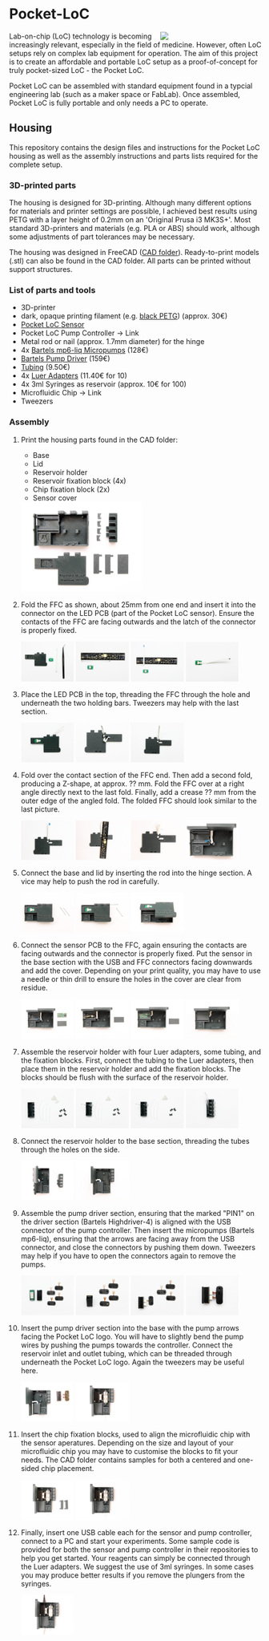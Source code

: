 # Pocket-LoC
<img align = "right" src="https://user-images.githubusercontent.com/42568983/202521498-0bb95a05-1dd4-4db9-ad12-fc51b9aba1ed.jpg" width="40%" /> 
Lab-on-chip (LoC) technology is becoming increasingly relevant, especially in the field of medicine. However, often LoC setups rely on complex lab equipment for operation. The aim of this project is to create an affordable and portable LoC setup as a proof-of-concept for truly pocket-sized LoC - the Pocket LoC.

Pocket LoC can be assembled with standard equipment found in a typcial engineering lab (such as a maker space or FabLab). Once assembled, Pocket LoC is fully portable and only needs a PC to operate.

## Housing
This repository contains the design files and instructions for the Pocket LoC housing as well as the assembly instructions and parts lists required for the complete setup.

### 3D-printed parts
The housing is designed for 3D-printing. Although many different options for materials and printer settings are possible, I achieved best results using PETG with a layer height of 0.2mm on an 'Original Prusa i3 MK3S+'. Most standard 3D-printers and materials (e.g. PLA or ABS) should work, although some adjustments of part tolerances may be necessary.

The housing was designed in FreeCAD ([CAD folder](https://github.com/Pocket-LoC/Housing/tree/main/CAD)). Ready-to-print models (.stl) can also be found in the CAD folder. All parts can be printed without support structures.

### List of parts and tools
- 3D-printer
- dark, opaque printing filament (e.g. [black PETG](https://www.prusa3d.com/product/prusament-petg-jet-black-1kg/)) (approx. 30€)
- [Pocket LoC Sensor](https://github.com/Pocket-LoC/Sensor)
- Pocket LoC Pump Controller -> Link
- Metal rod or nail (approx. 1.7mm diameter) for the hinge
- 4x [Bartels mp6-liq Micropumps](https://darwin-microfluidics.com/collections/piezo-pumps/products/bartels-mp6-micropump) (128€)
- [Bartels Pump Driver](https://darwin-microfluidics.com/collections/piezo-pumps/products/mp-highdriver4-pump-driver) (159€)
- [Tubing](https://darwin-microfluidics.com/collections/silicone-tygon-tubing/products/mp-t-1-3-mm-tygon-tubing-for-bartels-micropumps) (9.50€)
- 4x [Luer Adapters](https://darwin-microfluidics.com/collections/luer-fittings/products/barbed-to-female-luer-adapter-for-1-16-1-8-and-3-32-id-soft-walled-tubing-pack-of-10?variant=32430390018184) (11.40€ for 10)
- 4x 3ml Syringes as reservoir (approx. 10€ for 100)
- Microfluidic Chip -> Link
- Tweezers

### Assembly
1.  Print the housing parts found in the CAD folder:
      - Base
      - Lid
      - Reservoir holder
      - Reservoir fixation block (4x)
      - Chip fixation block (2x)
      - Sensor cover
      
      <img src="https://github.com/Pocket-LoC/Housing/blob/main/Photos/00%20all%20components.jpg" width="50%"/>
   
2. Fold the FFC as shown, about 25mm from one end and insert it into the connector on the LED PCB (part of the Pocket LoC sensor). Ensure the contacts of the FFC are facing outwards and the latch of the connector is properly fixed.

      <p float="left">
        <img src="https://github.com/Pocket-LoC/Housing/blob/main/Photos/10%20top%20components.jpg" width="22%" />
        <img src="https://github.com/Pocket-LoC/Housing/blob/main/Photos/11%20top%20assembly.jpg" width="22%" /> 
        <img src="https://github.com/Pocket-LoC/Housing/blob/main/Photos/12%20top%20assembly.jpg" width="22%" />
        <img src="https://github.com/Pocket-LoC/Housing/blob/main/Photos/13%20top%20assembly.jpg" width="22%" />
      </p>

3. Place the LED PCB in the top, threading the FFC through the hole and underneath the two holding bars. Tweezers may help with the last section.
      <p float="left">
        <img src="https://github.com/Pocket-LoC/Housing/blob/main/Photos/14%20top%20assembly.jpg" width="22%" />
        <img src="https://github.com/Pocket-LoC/Housing/blob/main/Photos/15%20top%20assembly.jpg" width="22%" /> 
        <img src="https://github.com/Pocket-LoC/Housing/blob/main/Photos/16%20top%20assembly.jpg" width="22%" />
      </p>

4. Fold over the contact section of the FFC end. Then add a second fold, producing a Z-shape, at approx. ?? mm. Fold the FFC over at a right angle directly next to the last fold. Finally, add a crease ?? mm from the outer edge of the angled fold. The folded FFC should look similar to the last picture.

      <p float="left">
        <img src="https://github.com/Pocket-LoC/Housing/blob/main/Photos/17%20top%20assembly.jpg" width="22%" />
        <img src="https://github.com/Pocket-LoC/Housing/blob/main/Photos/18%20top%20assembly.jpg" width="22%" /> 
        <img src="https://github.com/Pocket-LoC/Housing/blob/main/Photos/19%20top%20assembly.jpg" width="22%" />
        <img src="https://github.com/Pocket-LoC/Housing/blob/main/Photos/19b%20top%20assembly.jpg" width="22%" />
      </p>

5. Connect the base and lid by inserting the rod into the hinge section. A vice may help to push the rod in carefully.

      <p float="left">
        <img src="https://github.com/Pocket-LoC/Housing/blob/main/Photos/20%20hinge%20components.jpg" width="22%" />
        <img src="https://github.com/Pocket-LoC/Housing/blob/main/Photos/21%20hinge%20assembly.jpg" width="22%" /> 
        <img src="https://github.com/Pocket-LoC/Housing/blob/main/Photos/22%20hinge%20assembled.jpg" width="22%" />
      </p>

6. Connect the sensor PCB to the FFC, again ensuring the contacts are facing outwards and the connector is properly fixed. Put the sensor in the base section with the USB and FFC connectors facing downwards and add the cover. Depending on your print quality, you may have to use a needle or thin drill to ensure the holes in the cover are clear from residue.

      <p float="left">
        <img src="https://github.com/Pocket-LoC/Housing/blob/main/Photos/30%20sensor%20components.jpg" width="22%" />
        <img src="https://github.com/Pocket-LoC/Housing/blob/main/Photos/31%20sensor%20connect.jpg" width="22%" /> 
        <img src="https://github.com/Pocket-LoC/Housing/blob/main/Photos/32%20sensor%20insert.jpg" width="22%" />
        <img src="https://github.com/Pocket-LoC/Housing/blob/main/Photos/33%20sensor%20assembled.jpg" width="22%" />
      </p>

5. Assemble the reservoir holder with four Luer adapters, some tubing, and the fixation blocks. First, connect the tubing to the Luer adapters, then place them in the reservoir holder and add the fixation blocks. The blocks should be flush with the surface of the reservoir holder.

      <p float="left">
        <img src="https://github.com/Pocket-LoC/Housing/blob/main/Photos/40%20reservoir%20components.jpg" width="22%" />
        <img src="https://github.com/Pocket-LoC/Housing/blob/main/Photos/41%20reservoir%20first%20insert.jpg" width="22%" /> 
        <img src="https://github.com/Pocket-LoC/Housing/blob/main/Photos/42%20reservoir%20first%20holder.jpg" width="22%" />
        <img src="https://github.com/Pocket-LoC/Housing/blob/main/Photos/43%20reservoir%20assembled.jpg" width="22%" />
      </p>

6. Connect the reservoir holder to the base section, threading the tubes through the holes on the side.

      <p float="left">
        <img src="https://github.com/Pocket-LoC/Housing/blob/main/Photos/44%20reservoir%20connect.jpg" width="22%" />
        <img src="https://github.com/Pocket-LoC/Housing/blob/main/Photos/45%20reservoir%20connected.jpg" width="22%" /> 
      </p>

7. Assemble the pump driver section, ensuring that the marked "PIN1" on the driver section (Bartels Highdriver-4) is aligned with the USB connector of the pump controller. Then insert the micropumps (Bartels mp6-liq), ensuring that the arrows are facing away from the USB connector, and close the connectors by pushing them down. Tweezers may help if you have to open the connectors again to remove the pumps.

      <p float="left">
        <img src="https://github.com/Pocket-LoC/Housing/blob/main/Photos/50%20driver%20components.jpg" width="22%" />
        <img src="https://github.com/Pocket-LoC/Housing/blob/main/Photos/51%20controller%20assembly.jpg" width="22%" /> 
        <img src="https://github.com/Pocket-LoC/Housing/blob/main/Photos/52%20first%20pump%20connected.jpg" width="22%" />
        <img src="https://github.com/Pocket-LoC/Housing/blob/main/Photos/53%20driver%20assembled.jpg" width="22%" />
      </p>
      
8. Insert the pump driver section into the base with the pump arrows facing the Pocket LoC logo. You will have to slightly bend the pump wires by pushing the pumps towards the controller. Connect the reservoir inlet and outlet tubing, which can be threaded through underneath the Pocket LoC logo. Again the tweezers may be useful here.

      <p float="left">
        <img src="https://github.com/Pocket-LoC/Housing/blob/main/Photos/54%20driver%20insert.jpg" width="22%" />
        <img src="https://github.com/Pocket-LoC/Housing/blob/main/Photos/55%20driver%20assembled.jpg" width="22%" /> 
      </p>

9. Insert the chip fixation blocks, used to align the microfluidic chip with the sensor aperatures. Depending on the size and layout of your microfluidic chip you may have to customise the blocks to fit your needs. The CAD folder contains samples for both a centered and one-sided chip placement.

      <p float="left">
        <img src="https://github.com/Pocket-LoC/Housing/blob/main/Photos/60%20holder%20components.jpg" width="22%" />
        <img src="https://github.com/Pocket-LoC/Housing/blob/main/Photos/61%20holder%20assembled.jpg" width="22%" /> 
      </p>

10. Finally, insert one USB cable each for the sensor and pump controller, connect to a PC and start your experiments. Some sample code is provided for both the sensor and pump controller in their repositories to help you get started. Your reagents can simply be connected through the Luer adapters. We suggest the use of 3ml syringes. In some cases you may produce better results if you remove the plungers from the syringes.

      <img src="https://github.com/Pocket-LoC/Housing/blob/main/Photos/70%20usb%20connect.jpg" width="22%" />
     
